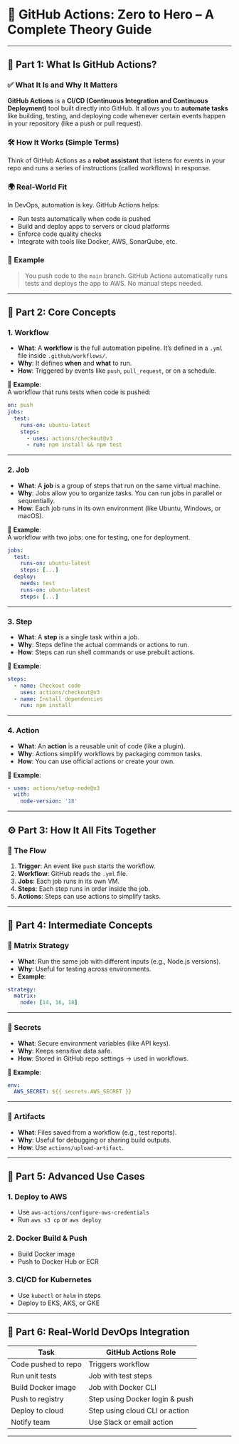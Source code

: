 
# 🚀 GitHub Actions: Zero to Hero – A Complete Theory Guide
---

## 🧭 Part 1: What Is GitHub Actions?

### ✅ What It Is and Why It Matters
**GitHub Actions** is a **CI/CD (Continuous Integration and Continuous Deployment)** tool built directly into GitHub. It allows you to **automate tasks** like building, testing, and deploying code whenever certain events happen in your repository (like a push or pull request).

### 🛠️ How It Works (Simple Terms)
Think of GitHub Actions as a **robot assistant** that listens for events in your repo and runs a series of instructions (called workflows) in response.

### 🌍 Real-World Fit
In DevOps, automation is key. GitHub Actions helps:
- Run tests automatically when code is pushed
- Build and deploy apps to servers or cloud platforms
- Enforce code quality checks
- Integrate with tools like Docker, AWS, SonarQube, etc.

### 📌 Example
> You push code to the `main` branch. GitHub Actions automatically runs tests and deploys the app to AWS. No manual steps needed.

---

## 🧱 Part 2: Core Concepts

### 1. **Workflow**
- **What**: A **workflow** is the full automation pipeline. It’s defined in a `.yml` file inside `.github/workflows/`.
- **Why**: It defines **when** and **what** to run.
- **How**: Triggered by events like `push`, `pull_request`, or on a schedule.

📌 **Example**:  
A workflow that runs tests when code is pushed:
```yaml
on: push
jobs:
  test:
    runs-on: ubuntu-latest
    steps:
      - uses: actions/checkout@v3
      - run: npm install && npm test
```
---
### 2. **Job**
- **What**: A **job** is a group of steps that run on the same virtual machine.
- **Why**: Jobs allow you to organize tasks. You can run jobs in parallel or sequentially.
- **How**: Each job runs in its own environment (like Ubuntu, Windows, or macOS).

📌 **Example**:  
A workflow with two jobs: one for testing, one for deployment.
```yaml
jobs:
  test:
    runs-on: ubuntu-latest
    steps: [...]
  deploy:
    needs: test
    runs-on: ubuntu-latest
    steps: [...]
```

---

### 3. **Step**
- **What**: A **step** is a single task within a job.
- **Why**: Steps define the actual commands or actions to run.
- **How**: Steps can run shell commands or use prebuilt actions.

📌 **Example**:
```yaml
steps:
  - name: Checkout code
    uses: actions/checkout@v3
  - name: Install dependencies
    run: npm install
```

---

### 4. **Action**
- **What**: An **action** is a reusable unit of code (like a plugin).
- **Why**: Actions simplify workflows by packaging common tasks.
- **How**: You can use official actions or create your own.

📌 **Example**:
```yaml
- uses: actions/setup-node@v3
  with:
    node-version: '18'
```

---

## ⚙️ Part 3: How It All Fits Together

### 🧩 The Flow
1. **Trigger**: An event like `push` starts the workflow.
2. **Workflow**: GitHub reads the `.yml` file.
3. **Jobs**: Each job runs in its own VM.
4. **Steps**: Each step runs in order inside the job.
5. **Actions**: Steps can use actions to simplify tasks.

---

## 🧠 Part 4: Intermediate Concepts

### 🔁 Matrix Strategy
- **What**: Run the same job with different inputs (e.g., Node.js versions).
- **Why**: Useful for testing across environments.
- **Example**:
```yaml
strategy:
  matrix:
    node: [14, 16, 18]
```

---

### 🔐 Secrets
- **What**: Secure environment variables (like API keys).
- **Why**: Keeps sensitive data safe.
- **How**: Stored in GitHub repo settings → used in workflows.

📌 **Example**:
```yaml
env:
  AWS_SECRET: ${{ secrets.AWS_SECRET }}
```

---

### 🧪 Artifacts
- **What**: Files saved from a workflow (e.g., test reports).
- **Why**: Useful for debugging or sharing build outputs.
- **How**: Use `actions/upload-artifact`.

---

## 🚀 Part 5: Advanced Use Cases

### 1. **Deploy to AWS**
- Use `aws-actions/configure-aws-credentials`
- Run `aws s3 cp` or `aws deploy`

### 2. **Docker Build & Push**
- Build Docker image
- Push to Docker Hub or ECR

### 3. **CI/CD for Kubernetes**
- Use `kubectl` or `helm` in steps
- Deploy to EKS, AKS, or GKE

---

## 🧭 Part 6: Real-World DevOps Integration
 
| Task                | GitHub Actions Role              |
|---------------------|----------------------------------|
| Code pushed to repo | Triggers workflow                |
| Run unit tests      | Job with test steps              |
| Build Docker image  | Job with Docker CLI              |
| Push to registry    | Step using Docker login & push   |
| Deploy to cloud     | Step using cloud CLI or action   |
| Notify team         | Use Slack or email action        |

---

#